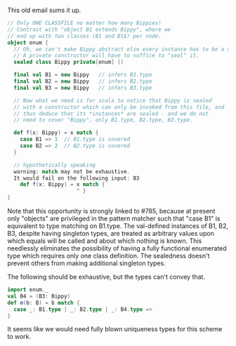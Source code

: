 This old email sums it up.
```scala
// Only ONE CLASSFILE no matter how many Bippies!
// Contrast with "object B1 extends Bippy", where we
// end up with two classes (B1 and B1$) per node.
object enum {
  // Oh, we can't make Bippy abstract else every instance has to be a subclass
  // A private constructor will have to suffice to "seal" it.
  sealed class Bippy private[enum] ()

  final val B1 = new Bippy   // infers B1.type
  final val B2 = new Bippy   // infers B2.type
  final val B3 = new Bippy   // infers B3.type

  // Now what we need is for scala to notice that Bippy is sealed
  // with a constructor which can only be invoked from this file, and
  // thus deduce that its *instances* are sealed - and we do not
  // need to cover "Bippy", only B1.type, B2.type, B3.type.

  def f(x: Bippy) = x match {
    case B1 => 1  // B1.type is covered
    case B2 => 2  // B2.type is covered
  }

  // hypothetically speaking
  warning: match may not be exhaustive.
  It would fail on the following input: B3
    def f(x: Bippy) = x match {
                      ^ }
}
```
Note that this opportunity is strongly linked to #785, because at present only "objects" are privileged in the pattern matcher such that "case B1" is equivalent to type matching on B1.type. The val-defined instances of B1, B2, B3, despite having singleton types, are treated as arbitrary values upon which equals will be called and about which nothing is known. This needlessly eliminates the possibility of having a fully functional enumerated type which requires only one class definition.
The sealedness doesn't prevent others from making additional singleton types.

The following should be exhaustive, but the types can't convey that.

```scala
import enum._
val B4 = (B3: Bippy)
def m(b: B) = b match {
  case _: B1.type | _: B2.type | _: B4.type =>
}
```

It seems like we would need fully blown uniqueness types for this scheme to work.

